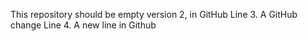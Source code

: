 This repository should be empty
version 2, in GitHub
Line 3. A GitHub change
Line 4. A new line in Github
